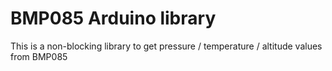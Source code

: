 # BMP085 Arduino library
This is a non-blocking library to get pressure / temperature / altitude values from BMP085